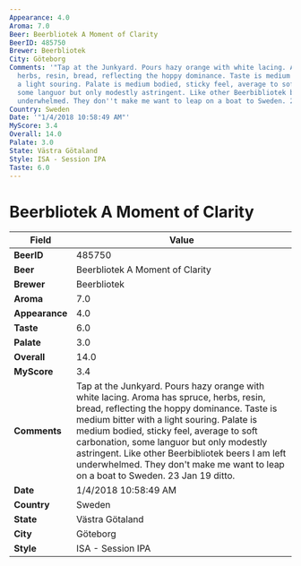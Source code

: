 ```yaml
---
Appearance: 4.0
Aroma: 7.0
Beer: Beerbliotek A Moment of Clarity
BeerID: 485750
Brewer: Beerbliotek
City: Göteborg
Comments: '"Tap at the Junkyard. Pours hazy orange with white lacing. Aroma has spruce,
  herbs, resin, bread, reflecting the hoppy dominance. Taste is medium bitter with
  a light souring. Palate is medium bodied, sticky feel, average to soft carbonation,
  some languor but only modestly astringent. Like other Beerbibliotek beers I am left
  underwhelmed. They don''t make me want to leap on a boat to Sweden. 23 Jan 19 ditto."'
Country: Sweden
Date: '"1/4/2018 10:58:49 AM"'
MyScore: 3.4
Overall: 14.0
Palate: 3.0
State: Västra Götaland
Style: ISA - Session IPA
Taste: 6.0
---
```


# Beerbliotek A Moment of Clarity

| Field         | Value |
|---------------|-------|
| **BeerID** | 485750 |
| **Beer** | Beerbliotek A Moment of Clarity |
| **Brewer** | Beerbliotek |
| **Aroma** | 7.0 |
| **Appearance** | 4.0 |
| **Taste** | 6.0 |
| **Palate** | 3.0 |
| **Overall** | 14.0 |
| **MyScore** | 3.4 |
| **Comments** | Tap at the Junkyard. Pours hazy orange with white lacing. Aroma has spruce, herbs, resin, bread, reflecting the hoppy dominance. Taste is medium bitter with a light souring. Palate is medium bodied, sticky feel, average to soft carbonation, some languor but only modestly astringent. Like other Beerbibliotek beers I am left underwhelmed. They don't make me want to leap on a boat to Sweden. 23 Jan 19 ditto. |
| **Date** | 1/4/2018 10:58:49 AM |
| **Country** | Sweden |
| **State** | Västra Götaland |
| **City** | Göteborg |
| **Style** | ISA - Session IPA |
